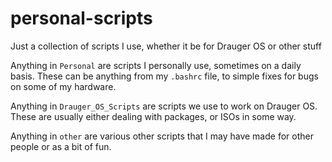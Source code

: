 # personal-scripts
Just a collection of scripts I use, whether it be for Drauger OS or other stuff


Anything in `Personal` are scripts I personally use, sometimes on a daily basis.
These can be anything from my `.bashrc` file, to simple fixes for bugs on some of my hardware.

Anything in `Drauger_OS_Scripts` are scripts we use to work on Drauger OS. These are usually either dealing with
packages, or ISOs in some way.

Anything in `other` are various other scripts that I may have made for other people or as a bit of fun.
